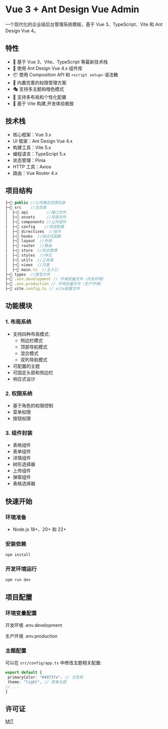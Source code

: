 # Vue 3 + Ant Design Vue Admin

一个现代化的企业级后台管理系统模板，基于 Vue 3、TypeScript、Vite 和 Ant Design Vue 4。

## 特性

- 🎯 基于 Vue 3、Vite、TypeScript 等最新技术栈
- 🎨 使用 Ant Design Vue 4.x 组件库
- 📦 使用 Composition API 和 `<script setup>` 语法糖
- 🔑 内置完善的权限管理方案
- 🎭 支持多主题和暗色模式
- 📱  支持多布局和个性化配置
- 🚀 基于 Vite 构建,开发体验极致

## 技术栈

- 核心框架：Vue 3.x
- UI 框架：Ant Design Vue 4.x
- 构建工具：Vite 5.x
- 编程语言：TypeScript 5.x
- 状态管理：Pinia
- HTTP 工具：Axios
- 路由：Vue Router 4.x

## 项目结构

``` js
├─📂 public //公共静态资源目录
├─📂 src    //主目录
│  ├─📂 api        //接口文件
│  ├─📂 assets     //资源文件
│  ├─📂 components //公共组件
│  ├─📂 config    //项目配置
│  ├─📂 directives  //指令
│  ├─📂 hooks  //组合式函数
│  ├─📂 layout  //布局
│  ├─📂 router  //路由
│  ├─📂 store  //状态管理
│  ├─📂 styles  //样式
│  ├─📂 utils  //工具类
│  ├─📂 views  //页面
│  ├─📄 main.ts  //主入口
├─📂 types  //类型文件
├─📄 .env.development // 环境变量文件（开发环境）
├─📄 .env.production // 环境变量文件（生产环境）
├─📄 vite.config.ts // vite配置文件
```
## 功能模块

### 1. 布局系统
- 支持四种布局模式:
  - 侧边栏模式
  - 顶部导航模式
  - 混合模式
  - 双列导航模式
- 可配置的主题
- 可固定头部和侧边栏
- 响应式设计

### 2. 权限系统
- 基于角色的权限控制
- 菜单权限
- 按钮权限

### 3. 组件封装
- 表格组件
- 表单组件
- 详情组件
- 树形选择器
- 上传组件
- 弹窗组件
- 表格选择器

## 快速开始

### 环境准备

- Node.js 18+、20+ 和 22+

### 安装依赖

```bash
npm install
```

### 开发环境运行
```bash
npm run dev
```
## 项目配置

### 环境变量配置
开发环境
.env.development

生产环境
.env.production
### 主题配置

可以在 `src/config/app.ts` 中修改主题相关配置:
``` typescript
export default {
 primaryColor: "#4073fa", // 主色系
 theme: "light", // 菜单主题
// ...
}
```
## 许可证

[MIT](LICENSE)

